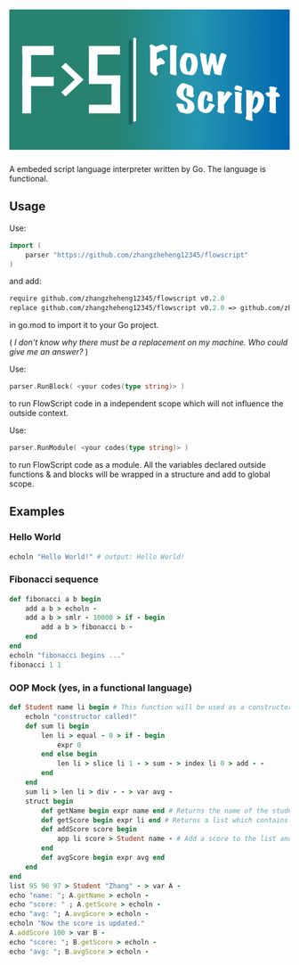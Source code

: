 # ![FlowScript!](icon/flowscript.png)

A embeded script language interpreter written by Go. The language is functional.

## Usage

Use:

```go
import (
    parser "https://github.com/zhangzheheng12345/flowscript"
)
```

and add:

```go.mod
require github.com/zhangzheheng12345/flowscript v0.2.0
replace github.com/zhangzheheng12345/flowscript v0.2.0 => github.com/zhangzheheng12345/FlowScript v0.2.0
```

in go.mod to import it to your Go project.

( *I don't know why there must be a replacement on my machine. Who could give me an answer?* )

Use:

```go
parser.RunBlock( <your codes(type string)> )
```

to run FlowScript code in a independent scope which will not influence the outside context.

Use:

```go
parser.RunModule( <your codes(type string)> )
```

to run FlowScript code as a module. All the variables declared outside functions & and blocks will be wrapped in a structure and add to global scope.

## Examples

### Hello World

<!--- highlight FlowScript as Ruby --->
```ruby
echoln "Hello World!" # output: Hello World!
```

### Fibonacci sequence

```ruby
def fibonacci a b begin
    add a b > echoln -
    add a b > smlr - 10000 > if - begin
        add a b > fibonacci b -
    end
end
echoln "fibonacci begins ..."
fibonacci 1 1
```

### OOP Mock (yes, in a functional language)

```ruby
def Student name li begin # This function will be used as a constructor
    echoln "constructor called!"
    def sum li begin
        len li > equal - 0 > if - begin
            expr 0
        end else begin
            len li > slice li 1 - > sum - > index li 0 > add - -
        end
    end
    sum li > len li > div - - > var avg -
    struct begin
        def getName begin expr name end # Returns the name of the student
        def getScore begin expr li end # Returns a list which contains the student's score
        def addScore score begin
            app li score > Student name - # Add a score to the list and returns a new object (FP)
        end
        def avgScore begin expr avg end
    end
end
list 95 96 97 > Student "Zhang" - > var A -
echo "name: "; A.getName > echoln -
echo "score: " ; A.getScore > echoln -
echo "avg: "; A.avgScore > echoln -
echoln "Now the score is updated."
A.addScore 100 > var B -
echo "score: "; B.getScore > echoln -
echo "avg: "; B.avgScore > echoln -
```
